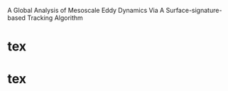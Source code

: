 A Global Analysis of Mesoscale Eddy Dynamics Via A Surface-signature-based Tracking Algorithm
# tex
# tex
